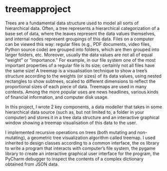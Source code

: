 # treemapproject
Trees are a fundamental data structure used to model all sorts of hierarchical data. 
Often, a tree represents a hierarchical categorization of a base set of data, where the leaves represent the data values themselves, and internal nodes represent groupings of this data. Files on a computer can be viewed this way: regular files (e.g., PDF documents, video files, Python source code) are grouped into folders, which are then grouped into larger folders, etc. Moreover, usually the data values are not all of equal “weight” or “importance.” 
For example, in our file system one of the most important properties of a regular file is its size; certainly not all files have the same size! A treemap is a visualisation technique to show a tree’s structure according to the weights (or sizes) of its data values, using nested rectangles to show subtrees, scaled to different dimensions to reflect the proportional sizes of each piece of data. 
Treemaps are used in many contexts. Among the more popular uses are news headlines, various kinds of financial information, and computer disk usage.

In this project, I wrote 2 key components, a data modeller that takes in some hierarchical data source (such as, but not limited to,
a folder in your computer) and stores it in a tree data structure and an interactive graphical window showing a treemap visualisation of this data to the user.

I implemented recursive operations on trees (both mutating and non-mutating), a geometric tree visualization algorithm called treemap. 
I used inherited to design classes according to a common interface, the os library to write a program that interacts with computer’s file system, 
the pygame library to create an interactive graphical user interface for the program, the PyCharm debugger to inspect the contents of a complex dictionary obtained from JSON data. 
